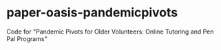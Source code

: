 # paper-oasis-pandemicpivots
Code for "Pandemic Pivots for Older Volunteers: Online Tutoring and Pen Pal Programs"
